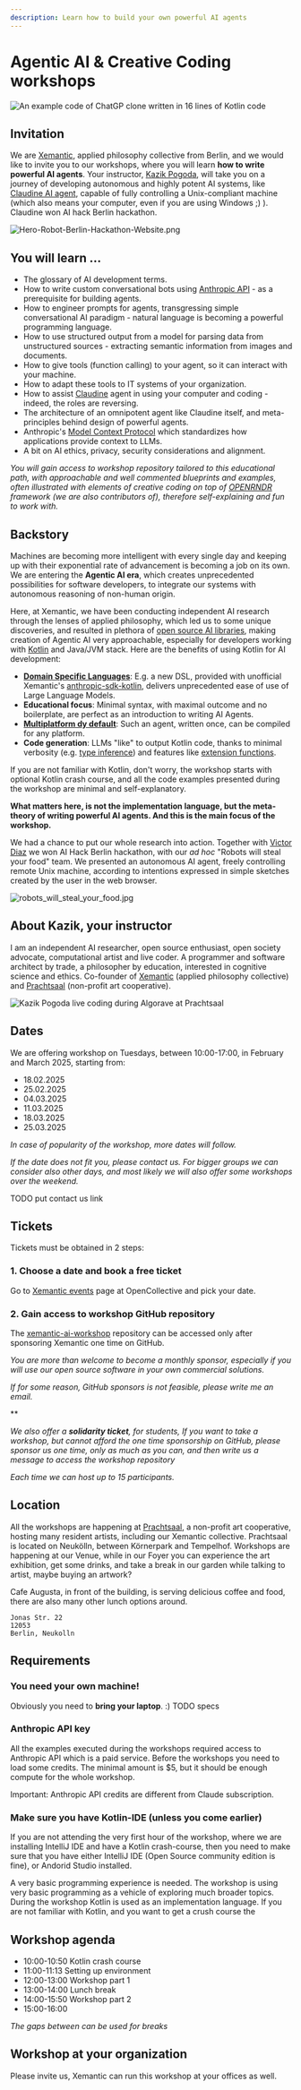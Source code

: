 ```yaml
---
description: Learn how to build your own powerful AI agents
---
```

# Agentic AI & Creative Coding workshops

![An example code of ChatGP clone written in 16 lines of Kotlin code](images/AnthropicAiIn16LinesOfCode.webp)

## Invitation

We are <a href="https://xemantic.com/">Xemantic</a>, applied philosophy collective from Berlin, and we would like to invite you to our workshops, where you will learn <b>how to write powerful AI agents</b>. Your instructor, [Kazik Pogoda](#about-kazik-your-instructor), will take you on a journey of developing autonomous and highly potent AI systems, like [Claudine AI agent](https://github.com/xemantic/claudine/), capable of fully controlling a Unix-compliant machine (which also means your computer, even if you are using Windows ;) ). Claudine won AI hack Berlin hackathon.

![Hero-Robot-Berlin-Hackathon-Website.png](images/Hero-Robot-Berlin-Hackathon-Website.png)

## You will learn ...

- The glossary of AI development terms.
- How to write custom conversational bots using [Anthropic API](https://www.anthropic.com/) - as a prerequisite for building agents.
- How to engineer prompts for agents, transgressing simple conversational AI paradigm - natural language is becoming a powerful programming language.
- How to use structured output from a model for parsing data from unstructured sources - extracting semantic information from images and documents.
- How to give tools (function calling) to your agent, so it can interact with your machine.
- How to adapt these tools to IT systems of your organization.
- How to assist [Claudine](https://github.com/xemantic/claudine) agent in using your computer and coding - indeed, the roles are reversing.
- The architecture of an omnipotent agent like Claudine itself, and meta-principles behind design of powerful agents.
- Anthropic's [Model Context Protocol](https://modelcontextprotocol.io/) which standardizes how applications provide context to LLMs.
- A bit on AI ethics, privacy, security considerations and alignment.

*You will gain access to workshop repository tailored to this educational path, with approachable and well commented blueprints and examples, often illustrated with elements of creative coding on top of [OPENRNDR](https://openrndr.org/) framework (we are also contributors of), therefore self-explaining and fun to work with.*

## Backstory

Machines are becoming more intelligent with every single day and keeping up with their exponential rate of advancement is becoming a job on its own. We are entering the **Agentic AI era**, which creates unprecedented possibilities for software developers, to integrate our systems with autonomous reasoning of non-human origin.

Here, at Xemantic, we have been conducting independent AI research through the lenses of applied philosophy, which led us to some unique discoveries, and resulted in plethora of [open source AI libraries](../), making creation of Agentic AI very approachable, especially for developers working with [Kotlin](https://kotlinlang.org/) and Java/JVM stack. Here are the benefits of using Kotlin for AI development:

- [**Domain Specific Languages**](https://en.wikipedia.org/wiki/Domain-specific_language): E.g. a new DSL, provided with unofficial Xemantic's [anthropic-sdk-kotlin](https://github.com/xemantic/anthropic-sdk-kotlin), delivers unprecedented ease of use of Large Language Models.
- **Educational focus**: Minimal syntax, with maximal outcome and no boilerplate, are perfect as an introduction to writing AI Agents.
- [**Multiplatform dy default**](https://kotlinlang.org/docs/multiplatform.html): Such an agent, written once, can be compiled for any platform.
- **Code generation**: LLMs "like" to output Kotlin code, thanks to minimal verbosity (e.g. [type inference](https://kotlinlang.org/spec/type-inference.html)) and features like [extension functions](https://kotlinlang.org/docs/extensions.html#extension-functions).

If you are not familiar with Kotlin, don't worry, the workshop starts with optional Kotlin crash course, and all the code examples presented during the workshop are minimal and self-explanatory.

**What matters here, is not the implementation language, but the meta-theory of writing powerful AI agents. And this is the main focus of the workshop.**

We had a chance to put our whole research into action. Together with [Victor Diaz](https://github.com/victordiaz) we won AI Hack Berlin hackathon, with our *ad hoc* "Robots will steal your food" team. We presented an autonomous AI agent, freely controlling remote Unix machine, according to intentions expressed in simple sketches created by the user in the web browser.

![robots_will_steal_your_food.jpg](images/robots_will_steal_your_food.jpg)

## About Kazik, your instructor

I am an independent AI researcher, open source enthusiast, open society advocate, computational artist and live coder. A programmer and software architect by trade, a philosopher by education, interested in cognitive science and ethics. Co-founder of [Xemantic](https://xematnic.com/) (applied philosophy collective) and [Prachtsaal](https://prachtsaal.berlin) (non-profit art cooperative).

![Kazik Pogoda live coding during Algorave at Prachtsaal](../../assets/images/people/Kazik_Pogoda-Algorave_at_Prachtsaal.jpg)

## Dates

We are offering workshop on Tuesdays, between 10:00-17:00, in February and March 2025, starting from:

* 18.02.2025
* 25.02.2025
* 04.03.2025
* 11.03.2025
* 18.03.2025
* 25.03.2025

*In case of popularity of the workshop, more dates will follow.*

*If the date does not fit you, please contact us. For bigger groups we can consider also other days, and most likely we will also offer some workshops over the weekend.*

TODO put contact us link

## Tickets

Tickets must be obtained in 2 steps:

### 1. Choose a date and book a free ticket

Go to [Xemantic events](https://opencollective.com/xemantic/events) page at OpenCollective and pick your date.

### 2. Gain access to workshop GitHub repository

The [xemantic-ai-workshop](https://github.com/xemantic/xemantic-ai-workshop) repository can be accessed only after sponsoring Xemantic one time on GitHub.

*You are more than welcome to become a monthly sponsor, especially if you will use our open source software in your own commercial solutions.*

*If for some reason, GitHub sponsors is not feasible, please write me an email.*

**

*We also offer a **solidarity ticket**, for students, If you want to take a workshop, but cannot afford the one time sponsorship on GitHub, please sponsor us one time, only as much as you can, and then write us a message to access the workshop repository* 

*Each time we can host up to 15 participants.*

## Location

All the workshops are happening at [Prachtsaal](https://prachtsaal.berlin), a non-profit art cooperative, hosting many resident artists, including our Xemantic collective. Prachtsaal is located on Neukölln, between Körnerpark and Tempelhof. Workshops are happening at our Venue, while in our Foyer you can experience the art exhibition, get some drinks, and take a break in our garden while talking to artist, maybe buying an artwork?

Cafe Augusta, in front of the building, is serving delicious coffee and food, there are also many other lunch options around.

```
Jonas Str. 22
12053
Berlin, Neukolln
```

## Requirements

### You need your own machine!

Obviously you need to **bring your laptop**. :)  TODO specs

### 

### Anthropic API key

All the examples executed during the workshops required access to Anthropic API which is a paid service. Before the workshops you need to load some credits. The minimal amount is $5, but it should be enough compute for the whole workshop.

Important: Anthropic API credits are different from Claude subscription.

### Make sure you have Kotlin-IDE (unless you come earlier)

If you are not attending the very first hour of the workshop, where we are installing IntelliJ IDE and have a Kotlin crash-course, then you need to make sure that you have either IntelliJ IDE (Open Source community edition is fine), or Andorid Studio installed.

A very basic programming experience is needed. The workshop is using very basic programming as a vehicle of exploring much broader topics. During the workshop Kotlin is used as an implementation language. If you are not familiar with Kotlin, and you want to get a crush course the 

## Workshop agenda

- 10:00-10:50 Kotlin crash course
- 11:00-11:13 Setting up environment
- 12:00-13:00 Workshop part 1
- 13:00-14:00 Lunch break
- 14:00-15:50 Workshop part 2
- 15:00-16:00

*The gaps between can be used for breaks*

## Workshop at your organization

Please invite us, Xemantic can run this workshop at your offices as well.
